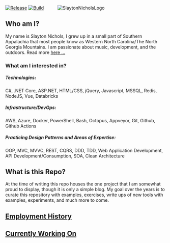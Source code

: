 [![Release](https://github.com/SlaytonNichols/SlaytonNichols/actions/workflows/release.yml/badge.svg)](https://github.com/SlaytonNichols/SlaytonNichols/actions/workflows/release.yml)
[![Build](https://github.com/SlaytonNichols/SlaytonNichols/actions/workflows/build.yml/badge.svg)](https://github.com/SlaytonNichols/SlaytonNichols/actions/workflows/build.yml)
&nbsp;&nbsp;&nbsp;&nbsp;&nbsp;&nbsp;&nbsp;&nbsp;&nbsp;
![SlaytonNicholsLogo](https://user-images.githubusercontent.com/45402324/88486759-ff3f6e80-cf4d-11ea-8869-cb0de304b698.png)

## Who am I?

My name is Slayton Nichols, I grew up in a small part of Southern Appalachia that most people know as Western North Carolina/The North Georgia Mountains. I am passionate about music, development, and the outdoors. Read more [here ...](https://nicholsslayton.com)

### What am I interested in?

##### Technologies:

C#, .NET Core, ASP.NET, HTML/CSS, jQuery, Javascript, MSSQL, Redis, NodeJS, Vue, Databricks

##### Infrastructure/DevOps:

AWS, Azure, Docker, PowerShell, Bash, Octopus, Appveyor, Git, Github, Github Actions

##### Practicing Design Patterns and Areas of Expertise:

OOP, MVC, MVVC, REST, CQRS, DDD, TDD, Web Application Development, API Development/Consumption, SOA, Clean Architecture

## What is this Repo?

At the time of writing this repo houses the one project that I am somewhat proud to display, though it is only a simple blog. My goal over the years is to curate this repository with examples, exercises, write ups of new tools with examples, experiments, and much more to come.

## [Employment History](https://nicholsslayton.com/posts/employment-history)

## [Currently Working On](https://nicholsslayton.com/posts/todos)
